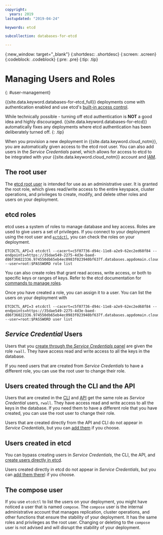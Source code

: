 ```yaml
---
copyright:
  years: 2019
lastupdated: "2019-04-24"

keywords: etcd

subcollection: databases-for-etcd

---
```


{:new_window: target="_blank"}
{:shortdesc: .shortdesc}
{:screen: .screen}
{:codeblock: .codeblock}
{:pre: .pre}
{:tip: .tip}


# Managing Users and Roles
{: #user-management}

{{site.data.keyword.databases-for-etcd_full}} deployments come with authentication enabled and use etcd's [built-in access control](https://github.com/etcd-io/etcd/blob/master/Documentation/op-guide/authentication.md). 

While technically possible - turning off etcd authentication is **NOT** a good idea and highly discouraged. {{site.data.keyword.databases-for-etcd}} automatically fixes any deployments where etcd authentication has been deliberately turned off.
{: .tip}

When you provision a new deployment in {{site.data.keyword.cloud_notm}}, you are automatically given access to the etcd root user. You can also add users in the _Service Credentials_ panel, which allows for access to etcd to be integrated with your {{site.data.keyword.cloud_notm}} account and [IAM](/docs/services/databases-for-etcd?topic=cloud-databases-iam).

## The root user

The [etcd root user](https://github.com/etcd-io/etcd/blob/master/Documentation/op-guide/authentication.md#special-users-and-roles) is intended for use as an administrative user. It is granted the root role, which gives read/write access to the entire keyspace, cluster operations, and privileges to create, modify, and delete other roles and users on your deployment.

## etcd roles

etcd uses a system of roles to manage database and key access. Roles are used to give users a set of privileges. If you connect to your deployment using the root user and [`ectdctl`](/docs/services/databases-for-etcd?topic=databases-for-etcd-connecting-etcdctl), you can check the roles on your deployment.
```
ETCDCTL_API=3 etcdctl --cacert=c5f07736-d94c-11e8-a2e9-62ec2ed68f84 --endpoints=https://35dae549-2275-4d3e-baed-d86f36022336.974550db65eb4ec0983f023940bf637f.databases.appdomain.cloud:32460 --user=root:$PASSWORD role list
```

You can also create roles that grant read access, write access, or both to specific keys or ranges of keys. Refer to the etcd documentation for [commands to manage roles](https://github.com/etcd-io/etcd/blob/master/Documentation/op-guide/authentication.md#working-with-roles).

Once you have created a role, you can assign it to a user. You can list the users on your deployment with
```
ETCDCTL_API=3 etcdctl --cacert=c5f07736-d94c-11e8-a2e9-62ec2ed68f84 --endpoints=https://35dae549-2275-4d3e-baed-d86f36022336.974550db65eb4ec0983f023940bf637f.databases.appdomain.cloud:32460 --user=root:$PASSWORD user list
```

## _Service Credential_ Users

Users that you [create through the _Service Credentials_ panel](/docs/services/databases-for-etcd?topic=databases-for-etcd-connection-strings#generating-connection-strings-from-service-credentials) are given the role `rwall`. They have access read and write access to all the keys in the database.

If you need users that are created from _Service Credentials_ to have a different role, you can use the root user to change their role.

## Users created through the CLI and the API

Users that are created in the [CLI](/docs/services/databases-for-etcd?topic=databases-for-etcd-connection-strings#getting-credentials-and-connection-strings-from-the-command-line) and [API](/docs/services/databases-for-etcd?topic=databases-for-etcd-connection-strings#getting-credentials-and-connection-strings-with-the-api) get the same role as _Service Credential_ users, `rwall`. They have access read and write access to all the keys in the database. If you need them to have a different role that you have created, you can use the root user to change their role.

Users that are created directly from the API and CLI do not appear in _Service Credentials_, but you can [add them](/docs/services/databases-for-etcd?topic=databases-for-etcd-connection-strings#adding-users-to-_service-credentials_) if you choose.

## Users created in etcd

You can bypass creating users in _Service Credentials_, the CLI, the API, and [create users directly in etcd](https://github.com/etcd-io/etcd/blob/master/Documentation/op-guide/authentication.md#working-with-users). 

Users created directly in etcd do not appear in _Service Credentials_, but you can [add them there](/docs/services/databases-for-etcd?topic=databases-for-etcd-connection-strings#adding-users-to-_service-credentials_)) if you choose.

## The compose user

If you use `etcdctl` to list the users on your deployment, you might have noticed a user that is named `compose`. The `compose` user is the internal administrative account that manages replication, cluster operations, and other functions that ensure the stability of your deployment. It has the same roles and privileges as the root user. Changing or deleting to the `compose` user is not advised and will disrupt the stability of your deployment.
